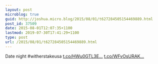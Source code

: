 ```yaml
---
layout: post
microblog: true
guid: http://joshua.micro.blog/2015/08/01/t627284505154469889.html
post_id: 37509
date: 2015-08-01T12:07:35+1100
lastmod: 2019-07-30T17:41:29+1100
type: post
url: /2015/08/01/t627284505154469889.html
---
```

Date night #witherstakeusa [t.co/HWu0GTL3E...](http://t.co/HWu0GTL3E4) [t.co/WFvOsURAK...](http://t.co/WFvOsURAKC)
